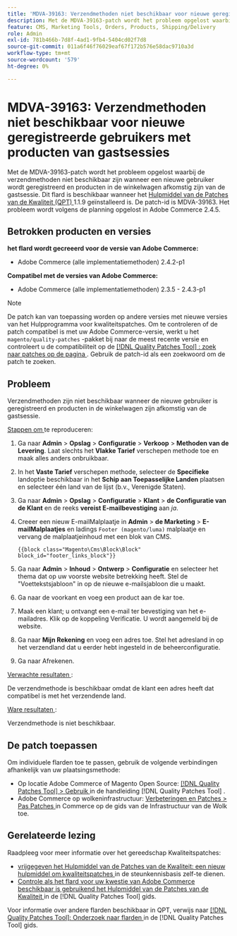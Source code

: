 ```yaml
---
title: 'MDVA-39163: Verzendmethoden niet beschikbaar voor nieuwe geregistreerde gebruikers met producten van gastsessies'
description: Met de MDVA-39163-patch wordt het probleem opgelost waarbij de verzendmethoden niet beschikbaar zijn wanneer een nieuwe gebruiker wordt geregistreerd en producten in de winkelwagen afkomstig zijn van de gastsessie. Deze patch is beschikbaar wanneer [Quality Patches Tool (QPT)] (https://experienceleague.adobe.com/en/docs/commerce-operations/tools/quality-patches-tool/quality-patches-tool-to-self-serve-quality-patches) 1.1.9 is geïnstalleerd. De patch-id is MDVA-39163. Het probleem wordt volgens de planning opgelost in Adobe Commerce 2.4.5.
feature: CMS, Marketing Tools, Orders, Products, Shipping/Delivery
role: Admin
exl-id: 781b466b-7d8f-4ad1-9fb4-5404cd02f7d8
source-git-commit: 011a6f46f76029eaf67f172b576e58dac9710a3d
workflow-type: tm+mt
source-wordcount: '579'
ht-degree: 0%

---
```


# MDVA-39163: Verzendmethoden niet beschikbaar voor nieuwe geregistreerde gebruikers met producten van gastsessies

Met de MDVA-39163-patch wordt het probleem opgelost waarbij de verzendmethoden niet beschikbaar zijn wanneer een nieuwe gebruiker wordt geregistreerd en producten in de winkelwagen afkomstig zijn van de gastsessie. Dit flard is beschikbaar wanneer het [ Hulpmiddel van de Patches van de Kwaliteit (QPT) ](https://experienceleague.adobe.com/en/docs/commerce-operations/tools/quality-patches-tool/quality-patches-tool-to-self-serve-quality-patches) 1.1.9 geïnstalleerd is. De patch-id is MDVA-39163. Het probleem wordt volgens de planning opgelost in Adobe Commerce 2.4.5.

## Betrokken producten en versies

**het flard wordt gecreeerd voor de versie van Adobe Commerce:**

* Adobe Commerce (alle implementatiemethoden) 2.4.2-p1

**Compatibel met de versies van Adobe Commerce:**

* Adobe Commerce (alle implementatiemethoden) 2.3.5 - 2.4.3-p1

>[!NOTE]
>
>De patch kan van toepassing worden op andere versies met nieuwe versies van het Hulpprogramma voor kwaliteitspatches. Om te controleren of de patch compatibel is met uw Adobe Commerce-versie, werkt u het `magento/quality-patches` -pakket bij naar de meest recente versie en controleert u de compatibiliteit op de [[!DNL Quality Patches Tool] : zoek naar patches op de pagina ](https://experienceleague.adobe.com/en/docs/commerce-operations/tools/quality-patches-tool/quality-patches-tool-to-self-serve-quality-patches) . Gebruik de patch-id als een zoekwoord om de patch te zoeken.

## Probleem

Verzendmethoden zijn niet beschikbaar wanneer de nieuwe gebruiker is geregistreerd en producten in de winkelwagen zijn afkomstig van de gastsessie.

<u> Stappen om </u> te reproduceren:

1. Ga naar **Admin** > **Opslag** > **Configuratie** > **Verkoop** > **Methoden van de Levering**. Laat slechts het **Vlakke Tarief** verschepen methode toe en maak alles anders onbruikbaar.
1. In het **Vaste Tarief** verschepen methode, selecteer de **Specifieke** landoptie beschikbaar in het **Schip aan Toepasselijke Landen** plaatsen en selecteer één land van de lijst (b.v., Verenigde Staten).
1. Ga naar **Admin** > **Opslag** > **Configuratie** > **Klant** > **de Configuratie van de Klant** en de reeks **vereist E-mailbevestiging** aan _ja_.
1. Creeer een nieuw E-mailMalplaatje in **Admin** > **de Marketing** > **E-mailMalplaatjes** en ladings `Footer (magento/luma)` malplaatje en vervang de malplaatjeinhoud met een blok van CMS.

   ```CMS
   {{block class="Magento\Cms\Block\Block" block_id="footer_links_block"}}
   ```

1. Ga naar **Admin** > **Inhoud** > **Ontwerp** > **Configuratie** en selecteer het thema dat op uw voorste website betrekking heeft. Stel de &quot;Voettekstsjabloon&quot; in op de nieuwe e-mailsjabloon die u maakt.
1. Ga naar de voorkant en voeg een product aan de kar toe.
1. Maak een klant; u ontvangt een e-mail ter bevestiging van het e-mailadres. Klik op de koppeling Verificatie. U wordt aangemeld bij de website.
1. Ga naar **Mijn Rekening** en voeg een adres toe. Stel het adresland in op het verzendland dat u eerder hebt ingesteld in de beheerconfiguratie.
1. Ga naar Afrekenen.

<u> Verwachte resultaten </u>:

De verzendmethode is beschikbaar omdat de klant een adres heeft dat compatibel is met het verzendende land.

<u> Ware resultaten </u>:

Verzendmethode is niet beschikbaar.

## De patch toepassen

Om individuele flarden toe te passen, gebruik de volgende verbindingen afhankelijk van uw plaatsingsmethode:

* Op locatie Adobe Commerce of Magento Open Source: [[!DNL Quality Patches Tool] > Gebruik ](/help/tools/quality-patches-tool/usage.md) in de handleiding [!DNL Quality Patches Tool] .
* Adobe Commerce op wolkeninfrastructuur: [ Verbeteringen en Patches > Pas Patches ](https://experienceleague.adobe.com/docs/commerce-cloud-service/user-guide/develop/upgrade/apply-patches.html) in Commerce op de gids van de Infrastructuur van de Wolk toe.

## Gerelateerde lezing

Raadpleeg voor meer informatie over het gereedschap Kwaliteitspatches:

* [ vrijgegeven het Hulpmiddel van de Patches van de Kwaliteit: een nieuw hulpmiddel om kwaliteitspatches ](https://experienceleague.adobe.com/en/docs/commerce-operations/tools/quality-patches-tool/quality-patches-tool-to-self-serve-quality-patches) in de steunkennisbasis zelf-te dienen.
* [ Controle als het flard voor uw kwestie van Adobe Commerce beschikbaar is gebruikend het Hulpmiddel van de Patches van de Kwaliteit ](/help/tools/quality-patches-tool/patches-available-in-qpt/check-patch-for-magento-issue-with-magento-quality-patches.md) in de [!DNL Quality Patches Tool] gids.

Voor informatie over andere flarden beschikbaar in QPT, verwijs naar [[!DNL Quality Patches Tool]: Onderzoek naar flarden ](https://experienceleague.adobe.com/tools/commerce-quality-patches/index.html) in de [!DNL Quality Patches Tool] gids.
